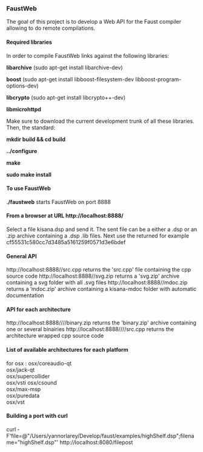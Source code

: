 
### FaustWeb ###


The goal of this project is to develop a Web API for the Faust compiler allowing to do remote compilations.

#### Required libraries ####

In order to compile FaustWeb links against the following libraries:

**libarchive** 	(sudo apt-get install libarchive-dev)

**boost** 		(sudo apt-get install libboost-filesystem-dev  libboost-program-options-dev)

**libcrypto** (sudo apt-get install libcrypto++-dev)

**libmicrohttpd**

Make sure to download the current development trunk of all these libraries. Then, the standard:

**mkdir build && cd build**

**../configure**

**make**

**sudo make install**

#### To use FaustWeb #### 

**./faustweb**  starts FaustWeb on port 8888

#### From a browser at URL http://localhost:8888/ #### 

Select a file kisana.dsp and send it. The sent file can be a either a .dsp or an .zip archive containing a .dsp .lib files. Next use the returned <key> for example cf55531c580cc7d3485a5161259f0571d3e6bdef

#### General API  #### 

http://localhost:8888/<key>/src.cpp	returns the 'src.cpp' file containing the cpp source code 
http://localhost:8888/<key>/svg.zip	returns a 'svg.zip' archive containing a svg folder with all .svg files
http://localhost:8888/<key>/mdoc.zip	returns a ’mdoc.zip' archive  containing a kisana-mdoc folder with automatic documentation

#### API for each architecture #### 

http://localhost:8888/<key>/<plateforme>/<architecture>/binary.zip	returns the 'binary.zip' archive containing  one or several binairies
http://localhost:8888/<key>/<plateforme>/<architecture>/src.cpp	returns the architecture wrapped cpp source code 

#### List of available architectures for each platform #### 

for osx :
	osx/coreaudio-qt	
	osx/jack-qt				
	osx/supercollider	
	osx/vsti
	osx/csound		
	osx/max-msp		
	osx/puredata	
	osx/vst


#### Building a port with curl ####
curl -F'file=@"/Users/yannorlarey/Develop/faust/examples/highShelf.dsp";filename="highShelf.dsp"'  http://localhost:8080/filepost
